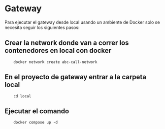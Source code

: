 # Gateway

Para ejecutar el gateway desde local usando un ambiente de Docker solo se necesita seguir los siguientes pasos:

## Crear la network donde van a correr los contenedores en local con docker
        docker network create abc-call-network

## En el proyecto de gateway entrar a la carpeta local
        cd local

## Ejecutar el comando
        docker compose up -d

